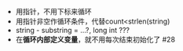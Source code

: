 * 用指针，不用下标来循环
* 用指针非空作循环条件，代替count<strlen(string)
* string - substring = ...?, long int ???
* 在**循环内部定义变量**，就不用每次结束初始化了 #28
